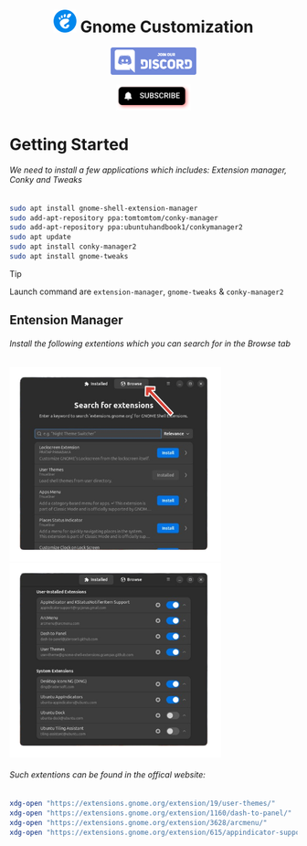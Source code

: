 <!DOCTYPE html>
<html lang="en">
<head>
    <meta charset="UTF-8">
    <meta name="viewport" content="width=device-width, initial-scale=1.0">
</head>
<body>
    <h1 align="center">
        <img src="https://github.com/Nightro-Fx/Gnome-Customization/blob/main/img/Gnome.png" width="40" alt="Logo"/> 
        Gnome Customization
    </h1>
  
  <p align="center">
  <a href="https://discord.gg/kNHaaFsGZ2">
    <img src="https://github.com/Nightro-Fx/Performance-FastFlags/blob/main/img/Discord_Join.png" alt="Join Now" width="150">
  </a>
</p>
<p align="center">
  <a href="https://www.youtube.com/@Nightro-Fx">
    <img src="https://github.com/Nightro-Fx/Performance-FastFlags/blob/main/img/Subscribe_Hover.png" alt="Sub Now" width="130">
  </a>
</p>
</body>
</html>


# Getting Started
###### We need to install a few applications which includes: Extension manager, Conky and Tweaks
```bash
sudo apt install gnome-shell-extension-manager
sudo add-apt-repository ppa:tomtomtom/conky-manager
sudo add-apt-repository ppa:ubuntuhandbook1/conkymanager2
sudo apt update
sudo apt install conky-manager2
sudo apt install gnome-tweaks
```
> [!TIP]
> Launch command are `extension-manager`, `gnome-tweaks` & `conky-manager2`

## Entension Manager
###### Install the following extentions which you can search for in the Browse tab
<img src="https://github.com/Nightro-Fx/Gnome-Customization/blob/main/img/Browse.png" width="370" alt="Logo"/> <img src="https://github.com/Nightro-Fx/Gnome-Customization/blob/main/img/Extensions.png" width="370" alt="Logo"/>

###### Such extentions can be found in the offical website:
```bash
xdg-open "https://extensions.gnome.org/extension/19/user-themes/"
xdg-open "https://extensions.gnome.org/extension/1160/dash-to-panel/"
xdg-open "https://extensions.gnome.org/extension/3628/arcmenu/"
xdg-open "https://extensions.gnome.org/extension/615/appindicator-support/"
```
